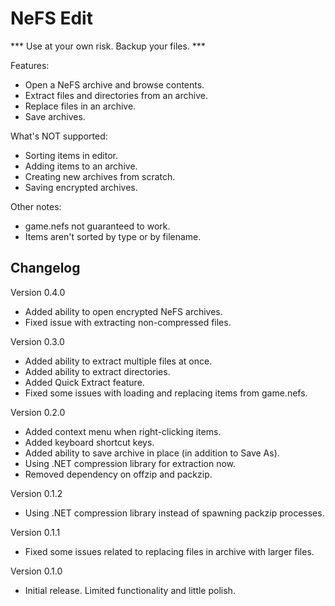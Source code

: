 # NeFS Edit

*** Use at your own risk. Backup your files. ***

Features:
- Open a NeFS archive and browse contents.
- Extract files and directories from an archive.
- Replace files in an archive.
- Save archives.

What's NOT supported:
- Sorting items in editor.
- Adding items to an archive.
- Creating new archives from scratch.
- Saving encrypted archives.

Other notes:
- game.nefs not guaranteed to work.
- Items aren't sorted by type or by filename.

## Changelog

Version 0.4.0
- Added ability to open encrypted NeFS archives.
- Fixed issue with extracting non-compressed files.

Version 0.3.0
- Added ability to extract multiple files at once.
- Added ability to extract directories.
- Added Quick Extract feature.
- Fixed some issues with loading and replacing items from game.nefs.

Version 0.2.0
- Added context menu when right-clicking items.
- Added keyboard shortcut keys.
- Added ability to save archive in place (in addition to Save As).
- Using .NET compression library for extraction now.
- Removed dependency on offzip and packzip.

Version 0.1.2
- Using .NET compression library instead of spawning packzip processes.

Version 0.1.1
- Fixed some issues related to replacing files in archive with larger files.

Version 0.1.0
- Initial release. Limited functionality and little polish.
